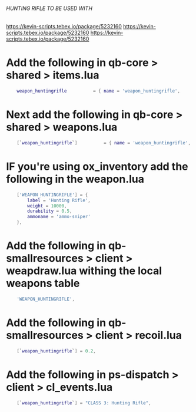 ###### HUNTING RIFLE TO BE USED WITH #########
https://kevin-scripts.tebex.io/package/5232160
https://kevin-scripts.tebex.io/package/5232160
https://kevin-scripts.tebex.io/package/5232160


# Add the following in qb-core > shared > items.lua
```lua
    weapon_huntingrifle          = { name = 'weapon_huntingrifle',          label = 'Hunting Rifle',                            weight = 1000, type = 'weapon',         ammotype = 'AMMO_SNIPER',               image = 'weapon_huntingrifle.png',          unique = true,      useable = true,     description = 'Weapon for hunting Big or Small Game.' },

```

# Next add the following in qb-core > shared > weapons.lua
```lua
    [`weapon_huntingrifle`]          = { name = 'weapon_huntingrifle', label = 'Hunting Rifle', weapontype = 'Sniper Rifle', ammotype = 'AMMO_SNIPER', damagereason = 'Sniped / Picked off / Scoped' },
```

# IF you're using ox_inventory add the following in the weapon.lua

```lua
    ['WEAPON_HUNTINGRIFLE'] = {
        label = 'Hunting Rifle',
        weight = 10000,
        durability = 0.5,
        ammoname = 'ammo-sniper'
    },
```

# Add the following in qb-smallresources > client > weapdraw.lua withing the local weapons table

```lua
    'WEAPON_HUNTINGRIFLE',
```

# Add the following in qb-smallresources > client > recoil.lua

```lua
    [`weapon_huntingrifle`] = 0.2,
```

# Add the following in ps-dispatch > client > cl_events.lua
```lua
    [`weapon_huntingrifle`] = "CLASS 3: Hunting Rifle",
```